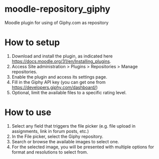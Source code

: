# moodle-repository_giphy
Moodle plugin for using of Giphy.com as repository

# How to setup
1. Download and install the plugin, as indicated here https://docs.moodle.org/31/en/Installing_plugins.
2. Access Site administration > Plugins > Repositories > Manage repositories.
3. Enable the plugin and access its settings page.
4. Fill in the Giphy API key (you can get one from https://developers.giphy.com/dashboard/)
5. Optional, limit the available files to a specific rating level.

# How to use
1. Select any field that triggers the file picker (e.g. file upload in assignments, link in forum posts, etc.)
2. In the File picker, select the Giphy repository.
3. Search or browse the available images to select one.
4. For the selected image, you will be presented with multiple options for format and resolutions to select from.

